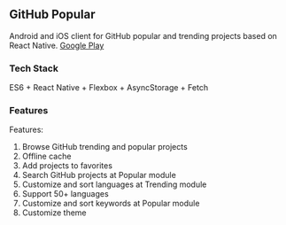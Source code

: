 ## GitHub Popular
Android and iOS client for GitHub popular and trending projects based on React Native.
[Google Play](https://play.google.com/store/apps/details?id=com.sugarac_gt)

### Tech Stack
ES6 + React Native + Flexbox + AsyncStorage + Fetch

### Features
Features:
1. Browse GitHub trending and popular projects
2. Offline cache
3. Add projects to favorites
4. Search GitHub projects at Popular module
5. Customize and sort languages at Trending module
6. Support 50+ languages
7. Customize and sort keywords at Popular module
8. Customize theme
